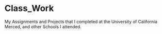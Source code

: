 # Class_Work
My Assignments and Projects that I completed at the University of California Merced, and other Schools I attended.
